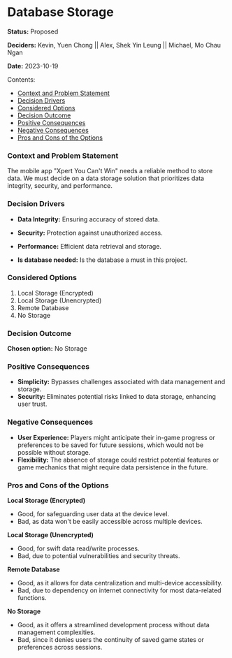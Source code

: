 # Database Storage

**Status:** Proposed

**Deciders:** Kevin, Yuen Chong || Alex, Shek Yin Leung || Michael, Mo Chau Ngan

**Date:** 2023-10-19

Contents:

- [Context and Problem Statement](#context-and-problem-statement)
- [Decision Drivers](#decision-drivers)
- [Considered Options](#considered-options)
- [Decision Outcome](#decision-outcome)
- [Positive Consequences](#positive-consequences)
- [Negative Consequences](#negative-consequences)
- [Pros and Cons of the Options](#pros-and-cons-of-the-options)

### Context and Problem Statement

The mobile app "Xpert You Can't Win" needs a reliable method to store data. We must decide on a data storage solution that prioritizes data integrity, security, and performance.

### Decision Drivers

- **Data Integrity:** Ensuring accuracy of stored data.
  
- **Security:** Protection against unauthorized access.

- **Performance:** Efficient data retrieval and storage.

- **Is database needed:** Is the database a must in this project.

### Considered Options

1. Local Storage (Encrypted)
2. Local Storage (Unencrypted)
3. Remote Database
4. No Storage

### Decision Outcome

**Chosen option:** No Storage

### Positive Consequences

- **Simplicity:** Bypasses challenges associated with data management and storage.
- **Security:** Eliminates potential risks linked to data storage, enhancing user trust.

### Negative Consequences

- **User Experience:** Players might anticipate their in-game progress or preferences to be saved for future sessions, which would not be possible without storage.
- **Flexibility:** The absence of storage could restrict potential features or game mechanics that might require data persistence in the future.

### Pros and Cons of the Options

**Local Storage (Encrypted)**

- Good, for safeguarding user data at the device level.
- Bad, as data won't be easily accessible across multiple devices.

**Local Storage (Unencrypted)**

- Good, for swift data read/write processes.
- Bad, due to potential vulnerabilities and security threats.

**Remote Database**

- Good, as it allows for data centralization and multi-device accessibility.
- Bad, due to dependency on internet connectivity for most data-related functions.

**No Storage**

- Good, as it offers a streamlined development process without data management complexities.
- Bad, since it denies users the continuity of saved game states or preferences across sessions.
